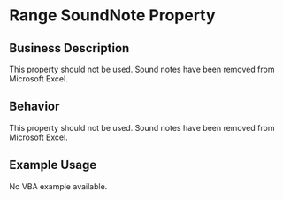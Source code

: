 # Range SoundNote Property

## Business Description
This property should not be used. Sound notes have been removed from Microsoft Excel.

## Behavior
This property should not be used. Sound notes have been removed from Microsoft Excel.

## Example Usage
No VBA example available.